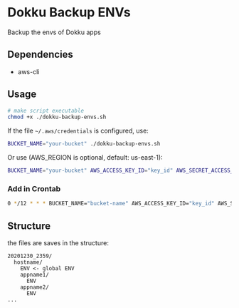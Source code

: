 # Dokku Backup ENVs

Backup the envs of Dokku apps

## Dependencies

- aws-cli

## Usage

```sh
# make script executable
chmod +x ./dokku-backup-envs.sh
```

If the file `~/.aws/credentials` is configured, use:
```sh
BUCKET_NAME="your-bucket" ./dokku-backup-envs.sh
```

Or use (AWS_REGION is optional, default: us-east-1):
```sh
BUCKET_NAME="your-bucket" AWS_ACCESS_KEY_ID="key_id" AWS_SECRET_ACCESS_KEY="secret" AWS_REGION="us-east-1" ./dokku-backup-envs.sh
```

### Add in Crontab

```sh
0 */12 * * * BUCKET_NAME="bucket-name" AWS_ACCESS_KEY_ID="key_id" AWS_SECRET_ACCESS_KEY="secret" AWS_REGION=us-east-1 /bin/sh /root/scripts/dokku-backup-envs.sh
```

## Structure

the files are saves in the structure:
```
20201230_2359/
  hostname/
    ENV <- global ENV
    appname1/
      ENV
    appname2/
      ENV
...
```
